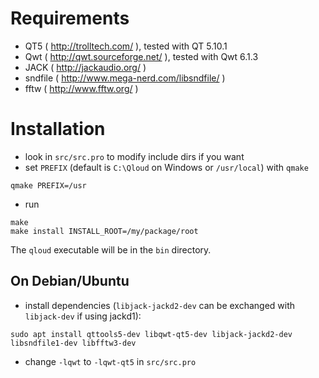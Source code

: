 # Requirements

* QT5 ( http://trolltech.com/ ), tested with QT 5.10.1
* Qwt ( http://qwt.sourceforge.net/ ), tested with Qwt 6.1.3
* JACK ( http://jackaudio.org/ )
* sndfile ( http://www.mega-nerd.com/libsndfile/ )
* fftw ( http://www.fftw.org/ )


# Installation

* look in `src/src.pro` to modify include dirs if you want
* set `PREFIX` (default is `C:\Qloud` on Windows or `/usr/local`) with `qmake`
```
qmake PREFIX=/usr
```
* run
```
make
make install INSTALL_ROOT=/my/package/root
```
The `qloud` executable will be in the `bin` directory.

## On Debian/Ubuntu

* install dependencies (`libjack-jackd2-dev` can be exchanged with `libjack-dev` if using jackd1):
```
sudo apt install qttools5-dev libqwt-qt5-dev libjack-jackd2-dev libsndfile1-dev libfftw3-dev
```
* change `-lqwt` to `-lqwt-qt5` in `src/src.pro`
